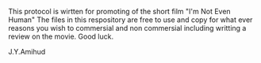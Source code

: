 This protocol is wirtten for promoting of the short film "I'm Not Even Human"
The files in this respository are free to use and copy for what ever reasons you wish to
commersial and non commersial including writting a review on the movie.
Good luck.

J.Y.Amihud
